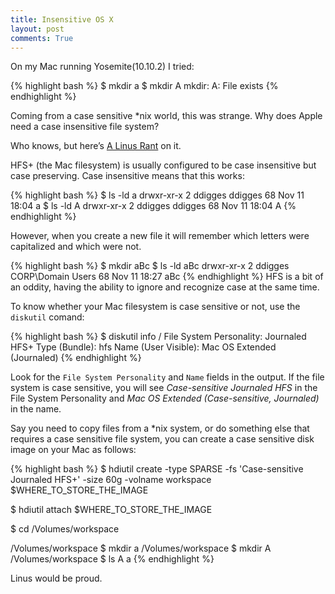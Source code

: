 ```yaml
---
title: Insensitive OS X
layout: post
comments: True
---
```


On my Mac running Yosemite(10.10.2) I tried:

{% highlight bash %}
$ mkdir a
$ mkdir A
mkdir: A: File exists
{% endhighlight %}

Coming from a case sensitive *nix world, this was strange. Why does Apple need a case insensitive file system?

Who knows, but here’s [A Linus Rant](http://www.itworld.com/article/2868393/linus-torvalds-apples-hfs-is-probably-the-worst-file-system-ever.html) on it.

HFS+ (the Mac filesystem) is usually configured to be case insensitive but case preserving.
Case insensitive means that this works:

{% highlight bash %}
 $ ls -ld a
drwxr-xr-x  2 ddigges  ddigges 68 Nov 11 18:04 a
 $ ls -ld A
drwxr-xr-x  2 ddigges  ddigges 68 Nov 11 18:04 A
{% endhighlight %}

However, when you create a new file it will remember which letters were capitalized and which were not.

{% highlight bash %}
$ mkdir aBc
$ ls -ld aBc
drwxr-xr-x  2 ddigges  CORP\Domain Users  68 Nov 11 18:27 aBc
{% endhighlight %}
HFS is a bit of an oddity, having the ability to ignore and recognize case at the same time. 

To know whether your Mac filesystem is case sensitive or not, use the `diskutil` comand:

{% highlight bash %}
$ diskutil info /
   File System Personality:  Journaled HFS+
   Type (Bundle):            hfs
   Name (User Visible):      Mac OS Extended (Journaled)
{% endhighlight %}

Look for the `File System Personality` and `Name` fields in the output. If the file system is case sensitive, you will see *Case-sensitive Journaled HFS* in the File System Personality and *Mac OS Extended (Case-sensitive, Journaled)* in the name.

Say you need to copy files from a *nix system, or do something else that requires a case sensitive file system, you can create a case sensitive disk image on your Mac as follows:

{% highlight bash %}
$ hdiutil create -type SPARSE -fs 'Case-sensitive Journaled HFS+' -size 60g -volname workspace $WHERE_TO_STORE_THE_IMAGE

$ hdiutil attach $WHERE_TO_STORE_THE_IMAGE

$ cd /Volumes/workspace

/Volumes/workspace $ mkdir a
/Volumes/workspace $ mkdir A
/Volumes/workspace $ ls
A	a
{% endhighlight %}
 
Linus would be proud.
